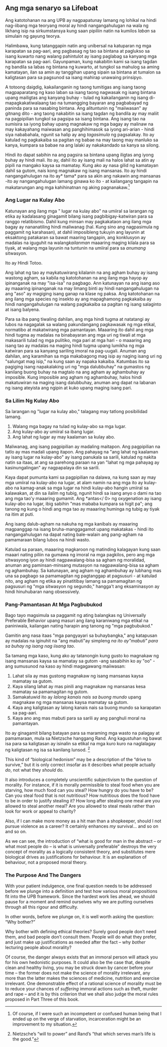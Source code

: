 ## Ang mga senaryo sa Lifeboat

Ang katotohanan na ang UPB ay nagpapatunay lamang ng lohikal na hindi nag-iibang mga teoryang moral ay hindi nangangahulugan na wala ng likhang isip na sirkumstansya kung saan pipiliin natin na kumilos *laban* sa simulain ng gayung teorya.

Halimbawa, kung tatanggapin natin ang unibersal na katuparan ng mga karapatan sa pag-aari, ang pagbasag ng tao sa bintana at paglukso sa isang kuwarto nang walang pahintulot ay isang paglabag sa kanyang mga karapatan sa pag-aari. Gayunpaman, kung nakabitin kami sa isang tagdan ng bandila sa labas ng bintana ng kuwarto, at tungkol sa mahulog sa aming kamatayan, ilan sa amin ay tanggihan upang sipain sa bintana at tumalon sa kaligtasan para sa pagsunod sa isang mahirap unawaing prinsipyo.

A totoong daigdig, kakailanganin ng taong tumitigas ang isang taong magpaparatang ng kaso laban sa isang taong nagwasak ng isang bintana upang mailigtas ang kanyang buhay - tulad ng kakailanganin ng isang di-mapagkakatiwalaang tao na tumangging bayaran ang pagbabayad ng paninda para sa nasabing bintana. Ang alituntunin ng "maiiwasan" ay gitnang dito - ang taong nakabitin sa isang tagdan ng bandila ay may maliit na pagpipilian tungkol sa pagsipa sa isang bintana. Ang isang tao na sumisira sa iyong bahay upang magnakaw ng mga bagay ay malinaw na may kakayahang maiwasan ang panghihimasok sa iyong ari-arian - hindi siya nababahala, ngunit sa halip ay ang *tagasimula* ng pagsalakay. Ito ay katulad ng pagkakaiba sa pagitan ng babae na may taong may manluko sa kanya, kumpara sa babae na ang lalaki ay nakakandado sa kanya sa silong.

Hindi ito dapat sabihin na ang pagsira sa bintana upang iligtas ang iyong buhay ay hindi mali. Ito ay, dahil ito ay isang mali na halos lahat sa atin ay pipili na mangako kaysa sa mamatay. Kung ako ay nasa gilid ng kamatayan dahil sa gutom, nais kong magnakaw ng isang mansanas. Ito ay hindi nangangahulugan na ito ay* tama* para sa akin ang nakawin ang mansanas -ito ay nangangahulugan lamang ginawa ko ito - at kailangang tangapin na makatarungan ang mga kahihinatnan ng aking pagnanakaw.[^10]

### Ang Lugar na Kulay Abo

Katunayan ang ilang mga " lugar na kulay abo" na umiiral sa larangan ng etika ay kadalasang ginagamit bilang isang pagbibigay-katwiran para sa ranggo relatibismo. Dahil kung minsan may pagkakataon ang ilang mga bagay ay nananatiling hindi maliwanag (hal. Kung sino ang nagpasimula ng paggamit ng karahasan), at dahil imposibleng tukuyin ang layunin at eksaktong patakaran sa bawat maaring tangapin, ang konklusyon ay madalas na iguguhit na walang*kailanman* maaaring maging kilala para sa tiyak, at walang mga layunin na tuntunin na umiiral para sa *anumang* sitwasyon.

Ito ay Hindi Totoo.

Ang lahat ng tao ay maykatuwirang kilalanin na ang agham buhay ay isang wastong agham, sa kabila ng katotohanan na ang ilang mga hayop ay ipinanganak na may "isa-isa" na pagbago. Ann katunayan na ang isang aso ay maaaring ipinanganak na may limang binti ay hindi nangangahulugan na ang "aso" ay magiging isang ganap na klase ng paksa. Ang katotohanan na ang ilang mga species ng insekto ay ang mapaghamong pagkakaiba ay hindi nangangahulugan na walang pagkakaiba sa pagitan ng isang salaginto at isang balyena.

Para sa iba pang tiwaling dahilan, ang mga hindi tugma at natatangi ay lubos na nagagalak sa walang pakundangang pagkawasak ng mga etikal, normatibo at makatwirang mga pamantayan. Maaaring ito dahil ang mga hindi tugma ay madalas na binabayaran ang mga uri ng tiwali at mga makasarili tulad ng mga pulitiko, mga pari at mga hari - o maaaring ang isang tao ay madalas na maging hindi tugma upang lumikha ng mga katwiran para sa kanyang sariling imoral na pag-uugali. Anuman ang dahilan, ang karamihan sa mga makabagong mag isip ay naging isang uri ng "salungat mag isip," na kung saan ay napaka kakaiba. Katumbas ito sa pagiging isang napakalaking uri ng "mga dalubbuhay" na gumastos ng kanilang buong buhay na magtalo na ang agham ay aghambuhay ay imposible. Kung imposible ang agham ng aghambuhay, halos hindi makatuwiran na maging isang dalubbuhay, anuman ang dapat na labanan ng isang ateyista ang ngipin at kuko upang maging isang pari.

### Sa Lilim Ng Kulay Abo

Sa larangan ng "lugar na kulay abo," talagang may tatlong posibilidad lamang.

1. Walang mga bagay na tulad ng kulay-abo sa mga lugar.
2. Ang kulay-abo ay umiiral sa ibang lugar.
3. Ang lahat ng lugar ay may kaalaman sa kulay abo.

Maliwanag, ang isang pagpipilian ay madaling maitapon. Ang pagpipilian na tatlo ay mas madali upang itapon. Ang pahayag na "ang lahat ng kaalaman ay isang lugar na kulay-abo" ay isang panukala sa sarili, katulad ng nakita natin sa itaas, at ang sa parehong paraan na yan "lahat ng mga pahayag ay kasinungalingan" ay nagpapalaya din sa sarili.

Kaya dapat pumunta kami sa pagpipilian na dalawa, na kung saan ay may mga umiiral na kulay-abo na lugar, at alam namin na ang mga ito ay kulay-abo na kamag-anak sa mga lugar na hindi kulay-abo hangin umiiral sa kalawakan, at din sa ilalim ng tubig, ngunit hindi sa isang anyo o dami na tao ang mga tao'y maaaring gumamit. Ang *antas</ 0> ng oxygenation ay isang kulay-abo na lugar, ibig sabihin "mas mababa kumpara sa higit pa"; ang tanong ng kung o hindi ang mga tao ay maaaring huminga ng tubig ay tiyak na itim at puti.</p> 

Ang isang dalub-agham na nakuha ng mga kanibals ay maaaring magpanggap na isang bruha-manggagamot upang makatakas - hindi ito nangangahulugan na dapat nating bale-walain ang pang-agham na pamamaraan bilang lubos na hindi wasto.

Katulad sa paraan, maaaring magkaroon ng matinding kalagayan kung saan maaari nating piliin na gumawa ng imoral na mga pagkilos, pero ang mga sitwasyong iyon ay hindi nagpawalang-bisa sa agham ng moralidad, anuman ang paminsan-minsang mutasyon na nagpawalang-bisa sa agham ng aghambuhay. Sa katunayan, ang agham ng aghambuhay ay lubhang mas una sa pagbago sa pamamagitan ng pagtanggap at pagsusuri - at katulad nito, ang agham ng etika ay pinatitibay lamang sa pamamagitan ng pagsusuri ng "mga sitwasyon ng segundo," hangga't ang eksaminasyon ay hindi hinuhubaran nang obsessively.

### Pang-Pamantasan At Mga Pagbubukod

Bago tayo magsimula sa paggamit ng ating balangkas ng Universally Preferable Behavior upang masuri ang ilang karaniwang mga etikal na paniniwala, kailangan nating harapin ang tanong ng "mga pagbubukod."

Gamitin ang nasa itaas "mga pangyayari sa buhaybangka," ang katapusan ay madalas na iginuhit na "ang mabuti"ay simpleng *na ito ay"mabuti" para sa buhay ng isang nag iisang tao*.

Sa tamang mga kaso, kung ako ay tatanongin kung gusto ko magnakaw ng isang mansanas kaysa sa mamatay sa gutom -ang sasabihin ko ay "oo" - ang sumusunod na kaso ay hindi magagawang maiiwasan:

1. Lahat sila ay mas gustong magnakaw ng isang mansanas kaysa mamatay sa gutom.
2. Kaya silang lahat ay mas pinili ang magnakaw ng mansanas kesa mamatay sa pamamagitan ng gutom.
3. Samakatuwid ito ay *lalong kanais nais sa buong mundo* upang magnakaw ng mga mansanas kaysa mamatay sa gutom.
4. Kaya ang kaligtasan ay lalong kanais nais sa buong mundo sa karapatan sa pag-aari.
5. Kaya ano ang mas mabuti para sa sarili ay ang panghuli moral na pamantayan.

Ito ay ginagamit bilang batayan para sa maraming mga wasto na palagay at pamamaraan, mula sa Nietzsche hanggang Rand. Ang kagustuhan ng bawat isa para sa kaligtasan ay isinalin sa etikal na mga kuro kuro na naglalagay ng kaligtasan ng isa sa kanilang lunsod. [^11]

This kind of “biological hedonism” may be a description of the “drive to survive,” but it is only correct insofar as it describes what people actually *do*, not what they *should* do.

It also introduces a completely unscientific subjectivism to the question of morality. For instance, if it is morally permissible to steal food when you are starving, how much food can you steal? How hungry do you have to be? Can you steal food that is not nutritious? How nutritious does the food have to be in order to justify stealing it? How long after stealing one meal are you allowed to steal another meal? Are you allowed to steal meals rather than look for work or appeal to charity?

Also, if I can make more money as a hit man than a shopkeeper, should I not pursue violence as a career? It certainly enhances *my* survival... and so on and so on.

As we can see, the introduction of “what is good for man in the abstract – or what most people do – is what is universally preferable” destroys the very concept of morality as a logically consistent theory, and substitutes mere biological drives as justifications for behaviour. It is an explanation of behaviour, not a proposed moral theory.

### The Purpose And The Dangers

With your patient indulgence, one final question needs to be addressed before we plunge into a definition and test how various moral propositions fit into the UPB framework. Since the hardest work lies ahead, we should pause for a moment and remind ourselves why we are putting ourselves through all this rigour and difficulty.

In other words, before we plunge on, it is well worth asking the question: “Why bother?”

Why bother with defining ethical theories? Surely good people don’t need them, and bad people don’t consult them. People will do what they prefer, and just make up justifications as needed after the fact – why *bother* lecturing people about morality?

Of course, the danger always exists that an immoral person will attack you for his own hedonistic purposes. It could also be the case that, despite clean and healthy living, you may be struck down by cancer before your time – the former does not make the science of morality irrelevant, any more than the latter makes the sciences of medicine, nutrition and exercise irrelevant. One demonstrable effect of a rational science of morality must be to reduce your chances of *suffering* immoral actions such as theft, murder and rape – and it is by this criterion that we shall also judge the moral rules proposed in Part Three of this book.

[^10]: Of course, if I were such an incompetent or confused human being that I ended up on the verge of starvation, incarceration might be an improvement to my situation.

[^11]: Nietzsche’s “will to power” and Rand’s “that which serves man’s life is the good.”